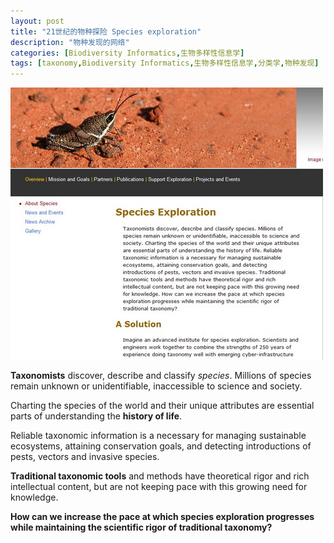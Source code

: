 ```yaml
---
layout: post
title: "21世纪的物种探险 Species exploration"
description: "物种发现的网络"
categories: [Biodiversity Informatics,生物多样性信息学]
tags: [taxonomy,Biodiversity Informatics,生物多样性信息学,分类学,物种发现]
---
```


![Species Exploration首页](/images/2009/3/vtheme8.jpg)

__Taxonomists__ discover, describe and classify *species*. Millions of species remain unknown or unidentifiable, inaccessible to science and society. 

Charting the species of the world and their unique attributes are essential parts of understanding the **history of life**.

Reliable taxonomic information is a necessary for managing sustainable ecosystems, attaining conservation goals, and detecting introductions of pests, vectors and invasive species. 

__Traditional taxonomic tools__ and methods have theoretical rigor and rich intellectual content, but are not keeping pace with this growing need for knowledge. 

**How can we increase the pace at which species exploration progresses while maintaining the scientific rigor of traditional taxonomy?**


